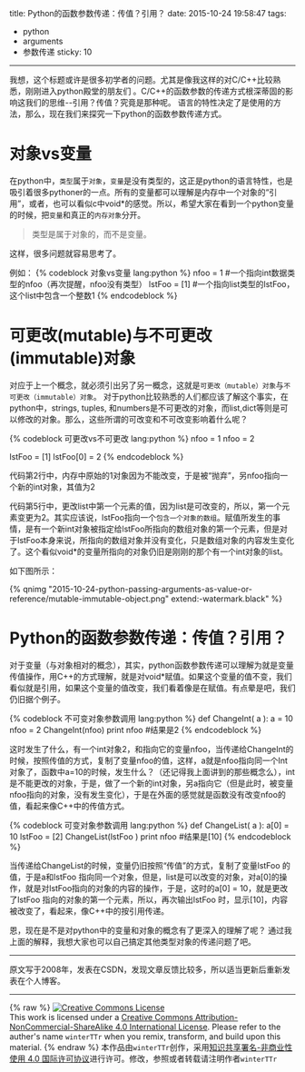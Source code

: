 title: Python的函数参数传递：传值？引用？
date: 2015-10-24 19:58:47
tags:
  - python
  - arguments
  - 参数传递
sticky: 10
---


我想，这个标题或许是很多初学者的问题。尤其是像我这样的对C/C++比较熟悉，刚刚进入python殿堂的朋友们
。C/C++的函数参数的传递方式根深蒂固的影响这我们的思维--引用？传值？究竟是那种呢。
语言的特性决定了是使用的方法，那么，现在我们来探究一下python的函数参数传递方式。

<!--more-->

# 对象vs变量

在python中，`类型`属于`对象`，`变量`是没有类型的，这正是python的语言特性，也是吸引着很多pythoner的一点。所有的变量都可以理解是内存中一个对象的“引用”，或者，也可以看似c中void*的感觉。所以，希望大家在看到一个python变量的时候，把`变量`和真正的`内存对象`分开。

> 类型是属于对象的，而不是变量。

这样，很多问题就容易思考了。

例如：
{% codeblock 对象vs变量 lang:python %}
nfoo = 1   #一个指向int数据类型的nfoo（再次提醒，nfoo没有类型）
lstFoo = [1]   #一个指向list类型的lstFoo，这个list中包含一个整数1
{% endcodeblock %}


# 可更改(mutable)与不可更改(immutable)对象

对应于上一个概念，就必须引出另了另一概念，这就是`可更改（mutable）对象`与`不可更改（immutable）对象`。
对于python比较熟悉的人们都应该了解这个事实，在python中，strings, tuples, 和numbers是不可更改的对象，而list,dict等则是可以修改的对象。那么，这些所谓的可改变和不可改变影响着什么呢？

{% codeblock 可更改vs不可更改 lang:python %}
nfoo = 1
nfoo = 2

lstFoo = [1]
lstFoo[0] = 2
{% endcodeblock %}

代码第2行中，内存中原始的1对象因为不能改变，于是被“抛弃”，另nfoo指向一个新的int对象，其值为2

代码第5行中，更改list中第一个元素的值，因为list是可改变的，所以，第一个元素变更为2。其实应该说，lstFoo指向一个`包含一个对象的数组`。赋值所发生的事情，是有一个新int对象被指定给lstFoo所指向的数组对象的第一个元素，但是对于lstFoo本身来说，所指向的数组对象并没有变化，只是数组对象的内容发生变化了。这个看似void*的变量所指向的对象仍旧是刚刚的那个有一个int对象的list。

如下图所示：

{% qnimg "2015-10-24-python-passing-arguments-as-value-or-reference/mutable-immutable-object.png" extend:-watermark.black" %}


# Python的函数参数传递：传值？引用？
对于变量（与对象相对的概念），其实，python函数参数传递可以理解为就是变量传值操作，用C++的方式理解，就是对void*赋值。如果这个变量的值不变，我们看似就是引用，如果这个变量的值改变，我们看着像是在赋值。有点晕是吧，我们仍旧据个例子。


{% codeblock 不可变对象参数调用 lang:python %}
def ChangeInt( a ):
    a = 10
nfoo = 2 
ChangeInt(nfoo)
print nfoo #结果是2
{% endcodeblock %}

这时发生了什么，有一个int对象2，和指向它的变量nfoo，当传递给ChangeInt的时候，按照传值的方式，复制了变量nfoo的值，这样，a就是nfoo指向同一个Int对象了，函数中a=10的时候，发生什么？（还记得我上面讲到的那些概念么），int是不能更改的对象，于是，做了一个新的int对象，另a指向它（但是此时，被变量nfoo指向的对象，没有发生变化），于是在外面的感觉就是函数没有改变nfoo的值，看起来像C++中的传值方式。


{% codeblock 可变对象参数调用 lang:python %}
def ChangeList( a ):
    a[0] = 10
lstFoo = [2]
ChangeList(lstFoo )
print nfoo #结果是[10]
{% endcodeblock %}

当传递给ChangeList的时候，变量仍旧按照“传值”的方式，复制了变量lstFoo 的值，于是a和lstFoo 指向同一个对象，但是，list是可以改变的对象，对a[0]的操作，就是对lstFoo指向的对象的内容的操作，于是，这时的a[0] = 10，就是更改了lstFoo 指向的对象的第一个元素，所以，再次输出lstFoo 时，显示[10]，内容被改变了，看起来，像C++中的按引用传递。

恩，现在是不是对python中的变量和对象的概念有了更深入的理解了呢？
通过我上面的解释，我想大家也可以自己搞定其他类型对象的传递问题了吧。

---

原文写于2008年，发表在CSDN，发现文章反馈比较多，所以适当更新后重新发表在个人博客。

---

{% raw %}
<a rel="license" href="http://creativecommons.org/licenses/by-nc-sa/4.0/"><img alt="Creative Commons License" style="border-width:0" src="https://i.creativecommons.org/l/by-nc-sa/4.0/88x31.png" /></a><br />This work is licensed under a <a rel="license" href="http://creativecommons.org/licenses/by-nc-sa/4.0/">Creative Commons Attribution-NonCommercial-ShareAlike 4.0 International License</a>.
Please refer to the auther's name `winterTTr` when you remix, transform, and build upon this material. 
{% endraw %}
本作品由`winterTTr`创作，采用[知识共享署名-非商业性使用 4.0 国际许可协议](http://creativecommons.org/licenses/by-nc-sa/4.0/)进行许可。修改，参照或者转载请注明作者`winterTTr`
